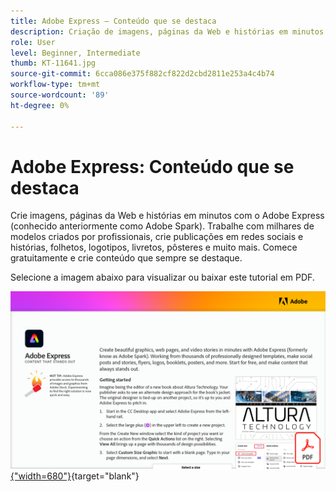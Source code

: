 ```yaml
---
title: Adobe Express — Conteúdo que se destaca
description: Criação de imagens, páginas da Web e histórias em minutos com o Adobe Express
role: User
level: Beginner, Intermediate
thumb: KT-11641.jpg
source-git-commit: 6cca086e375f882cf822d2cbd2811e253a4c4b74
workflow-type: tm+mt
source-wordcount: '89'
ht-degree: 0%

---
```


# Adobe Express: Conteúdo que se destaca

Crie imagens, páginas da Web e histórias em minutos com o Adobe Express (conhecido anteriormente como Adobe Spark). Trabalhe com milhares de modelos criados por profissionais, crie publicações em redes sociais e histórias, folhetos, logotipos, livretos, pôsteres e muito mais. Comece gratuitamente e crie conteúdo que sempre se destaque.

Selecione a imagem abaixo para visualizar ou baixar este tutorial em PDF.

[![Imagem da primeira página do tutorial](assets/Adobe-Express-content-that-stands-out.png){&quot;width=680&quot;}](assets/Adobe-Express-content-that-stands-out.pdf){target=&quot;blank&quot;}